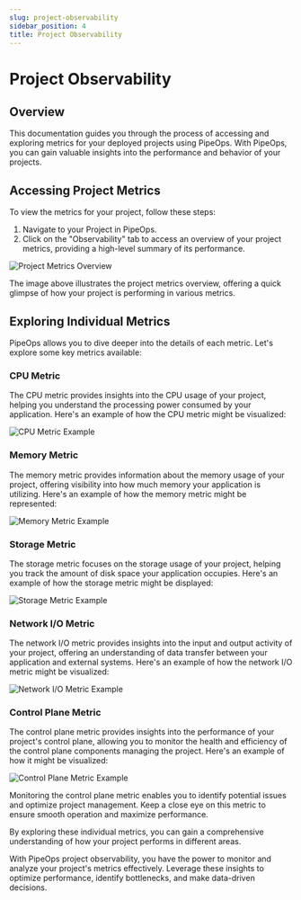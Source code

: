 ```yaml
---
slug: project-observability
sidebar_position: 4
title: Project Observability
---
```


# Project Observability

## Overview

This documentation guides you through the process of accessing and exploring metrics for your deployed projects using PipeOps. With PipeOps, you can gain valuable insights into the performance and behavior of your projects.

## Accessing Project Metrics

To view the metrics for your project, follow these steps:

1. Navigate to your Project in PipeOps.
2. Click on the "Observability" tab to access an overview of your project metrics, providing a high-level summary of its performance.

![Project Metrics Overview](https://attach_image_here)

The image above illustrates the project metrics overview, offering a quick glimpse of how your project is performing in various metrics.

## Exploring Individual Metrics

PipeOps allows you to dive deeper into the details of each metric. Let's explore some key metrics available:

### CPU Metric

The CPU metric provides insights into the CPU usage of your project, helping you understand the processing power consumed by your application. Here's an example of how the CPU metric might be visualized:

![CPU Metric Example](https://attach_image_here)

### Memory Metric

The memory metric provides information about the memory usage of your project, offering visibility into how much memory your application is utilizing. Here's an example of how the memory metric might be represented:

![Memory Metric Example](https://attach_image_here)

### Storage Metric

The storage metric focuses on the storage usage of your project, helping you track the amount of disk space your application occupies. Here's an example of how the storage metric might be displayed:

![Storage Metric Example](https://attach_image_here)

### Network I/O Metric

The network I/O metric provides insights into the input and output activity of your project, offering an understanding of data transfer between your application and external systems. Here's an example of how the network I/O metric might be visualized:

![Network I/O Metric Example](https://attach_image_here)

### Control Plane Metric

The control plane metric provides insights into the performance of your project's control plane, allowing you to monitor the health and efficiency of the control plane components managing the project. Here's an example of how it might be visualized:

![Control Plane Metric Example](https://attach_image_here)

Monitoring the control plane metric enables you to identify potential issues and optimize project management. Keep a close eye on this metric to ensure smooth operation and maximize performance.

By exploring these individual metrics, you can gain a comprehensive understanding of how your project performs in different areas.

With PipeOps project observability, you have the power to monitor and analyze your project's metrics effectively. Leverage these insights to optimize performance, identify bottlenecks, and make data-driven decisions.
